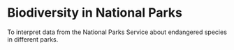 # Biodiversity in National Parks
 To interpret data from the National Parks Service about endangered species in different parks.
